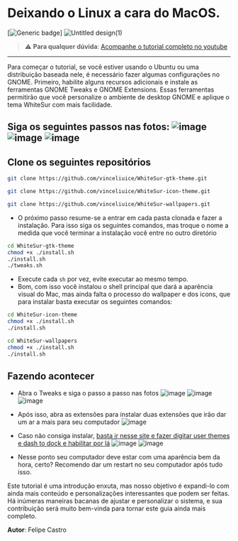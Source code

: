 # Deixando o Linux a cara do MacOS. 
[![Generic badge](https://img.shields.io/badge/Atualizado-2025-<COLOR>.svg)]
![Untitled design(1)](https://github.com/user-attachments/assets/917568db-6820-4f0b-841f-e645695cc77a)
> :warning: **Para qualquer dúvida**: [Acompanhe o tutorial completo no youtube](https://youtube.com/felipecastro)
----------------------------------------------------------------------
Para começar o tutorial, se você estiver usando o Ubuntu ou uma distribuição baseada nele, é necessário fazer algumas configurações no GNOME. Primeiro, habilite alguns recursos adicionais e instale as ferramentas GNOME Tweaks e GNOME Extensions. Essas ferramentas permitirão que você personalize o ambiente de desktop GNOME e aplique o tema WhiteSur com mais facilidade.

Siga os seguintes passos nas fotos: 
![image](https://github.com/user-attachments/assets/70000b42-c9e4-450e-ad83-b0324e7f23d4)
![image](https://github.com/user-attachments/assets/67b6e5b7-ae2c-44fa-9806-4351fa0e29bb)
![image](https://github.com/user-attachments/assets/8a414bf3-6846-4de8-a93f-41a69f584e25)
-------------------------------------------------------------------------------------------------

## Clone os seguintes repositórios 
```sh
git clone https://github.com/vinceliuice/WhiteSur-gtk-theme.git
```
```sh
git clone https://github.com/vinceliuice/WhiteSur-icon-theme.git
```
```sh
git clone https://github.com/vinceliuice/WhiteSur-wallpapers.git
```
- O próximo passo resume-se a entrar em cada pasta clonada e fazer a instalação. Para isso siga os seguintes comandos, mas troque o nome a medida que você terminar a instalação você entre no outro diretório
```sh
cd WhiteSur-gtk-theme
chmod +x ./install.sh
./install.sh
./tweaks.sh
```
- Execute cada `sh` por vez, evite executar ao mesmo tempo.
- Bom, com isso você instalou o shell principal que dará a aparência visual do Mac, mas ainda falta o processo do wallpaper e dos icons, que para instalar basta executar os seguintes comandos: 
```sh
cd WhiteSur-icon-theme
chmod +x ./install.sh
./install.sh
```

```sh
cd WhiteSur-wallpapers
chmod +x ./install.sh
./install.sh
```

## Fazendo acontecer 
- Abra o Tweaks e siga o passo a passo nas fotos
![image](https://github.com/user-attachments/assets/0ca6713e-d734-4eb2-8576-559feaf98c83)
![image](https://github.com/user-attachments/assets/4130d26c-1c7c-4373-b490-063d79474b34)
![image](https://github.com/user-attachments/assets/d571a2c7-4baa-4865-8324-33ac53df5f13)

- Após isso, abra as extensões para instalar duas extensões que irão dar um ar a mais para seu computador
![image](https://github.com/user-attachments/assets/9ad9047b-ca0a-4c26-8f20-7a5048151df8)
- Caso não consiga instalar, [basta ir nesse site e fazer digitar user themes e dash to dock e habilitar por lá](https://extensions.gnome.org/)
![image](https://github.com/user-attachments/assets/3aa68e3e-3459-4575-9893-290138edcbf0)
![image](https://github.com/user-attachments/assets/b03d6973-167d-484b-90ea-abb5a5f6a414)

- Nesse ponto seu computador deve estar com uma aparência bem da hora, certo? Recomendo dar um restart no seu computador após tudo isso.

Este tutorial é uma introdução enxuta, mas nosso objetivo é expandi-lo com ainda mais conteúdo e personalizações interessantes que podem ser feitas. Há inúmeras maneiras bacanas de ajustar e personalizar o sistema, e sua contribuição será muito bem-vinda para tornar este guia ainda mais completo.

__Autor__: Felipe Castro


